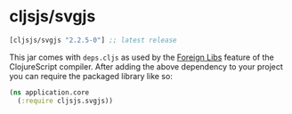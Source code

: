 # cljsjs/svgjs

[](dependency)
```clojure
[cljsjs/svgjs "2.2.5-0"] ;; latest release
```
[](/dependency)

This jar comes with `deps.cljs` as used by the [Foreign Libs][flibs] feature
of the ClojureScript compiler. After adding the above dependency to your project
you can require the packaged library like so:

```clojure
(ns application.core
  (:require cljsjs.svgjs))
```

[flibs]: https://clojurescript.org/reference/packaging-foreign-deps
